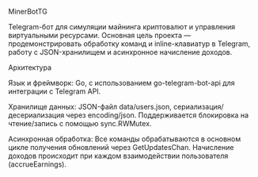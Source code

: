 MinerBotTG

Telegram-бот для симуляции майнинга криптовалют и управления виртуальными ресурсами. Основная цель проекта — продемонстрировать обработку команд и inline-клавиатур в Telegram, работу с JSON-хранилищем и асинхронное начисление доходов.

Архитектура

Язык и фреймворк: Go, с использованием go-telegram-bot-api
 для интеграции с Telegram API.

Хранилище данных: JSON-файл data/users.json, сериализация/десериализация через encoding/json. Поддерживается блокировка на чтение/запись с помощью sync.RWMutex.

Асинхронная обработка: Все команды обрабатываются в основном цикле получения обновлений через GetUpdatesChan. Начисление доходов происходит при каждом взаимодействии пользователя (accrueEarnings).
